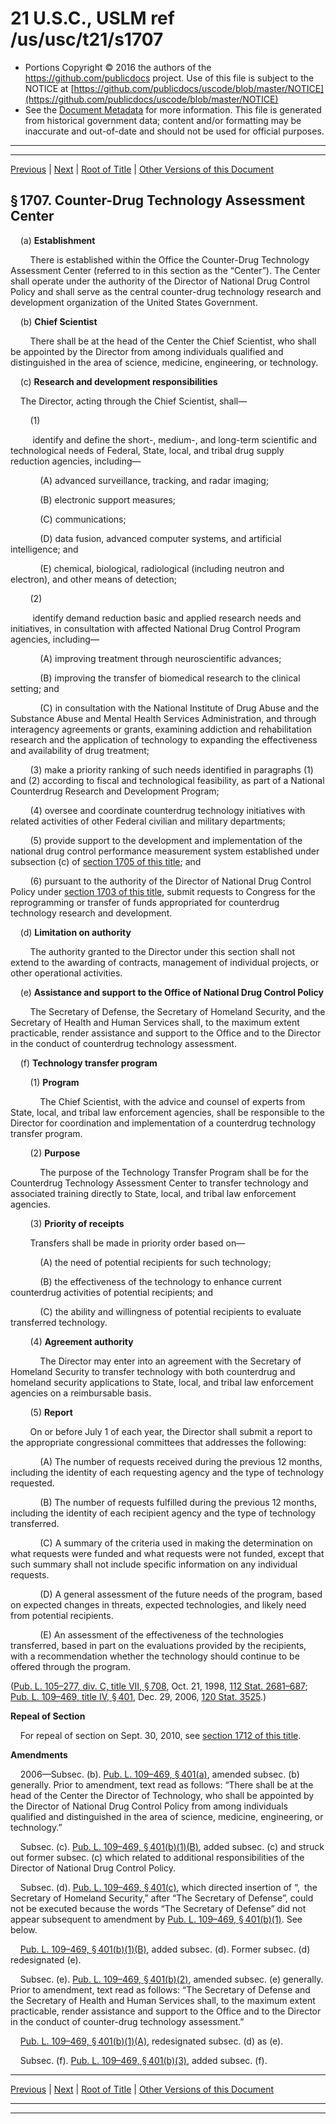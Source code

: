 ---
---

# 21 U.S.C., USLM ref /us/usc/t21/s1707

* Portions Copyright © 2016 the authors of the https://github.com/publicdocs project.
  Use of this file is subject to the NOTICE at [https://github.com/publicdocs/uscode/blob/master/NOTICE](https://github.com/publicdocs/uscode/blob/master/NOTICE)
* See the [Document Metadata](././../../../..//README.md) for more information.
  This file is generated from historical government data; content and/or formatting may be inaccurate and out-of-date and should not be used for official purposes.

----------
----------

[Previous](./../../../..//us/usc/t21/ch22/m__us_usc_t21_s1706.md) | [Next](./../../../..//us/usc/t21/ch22/m__us_usc_t21_s1708.md) | [Root of Title](./../../../../) | [Other Versions of this Document](https://publicdocs.github.io/go/links?ns=uslm&ref=%2Fus%2Fusc%2Ft21%2Fs1707)

## § 1707. Counter-Drug Technology Assessment Center

    (a) __Establishment__ 

        There is established within the Office the Counter-Drug Technology Assessment Center (referred to in this section as the “Center”). The Center shall operate under the authority of the Director of National Drug Control Policy and shall serve as the central counter-drug technology research and development organization of the United States Government.

    (b) __Chief Scientist__ 

        There shall be at the head of the Center the Chief Scientist, who shall be appointed by the Director from among individuals qualified and distinguished in the area of science, medicine, engineering, or technology.

    (c) __Research and development responsibilities__ 

    The Director, acting through the Chief Scientist, shall—

        (1)

         identify and define the short-, medium-, and long-term scientific and technological needs of Federal, State, local, and tribal drug supply reduction agencies, including—

            (A) advanced surveillance, tracking, and radar imaging;

            (B) electronic support measures;

            (C) communications;

            (D) data fusion, advanced computer systems, and artificial intelligence; and

            (E) chemical, biological, radiological (including neutron and electron), and other means of detection;

        (2)

         identify demand reduction basic and applied research needs and initiatives, in consultation with affected National Drug Control Program agencies, including—

            (A) improving treatment through neuroscientific advances;

            (B) improving the transfer of biomedical research to the clinical setting; and

            (C) in consultation with the National Institute of Drug Abuse and the Substance Abuse and Mental Health Services Administration, and through interagency agreements or grants, examining addiction and rehabilitation research and the application of technology to expanding the effectiveness and availability of drug treatment;

        (3) make a priority ranking of such needs identified in paragraphs (1) and (2) according to fiscal and technological feasibility, as part of a National Counterdrug Research and Development Program;

        (4) oversee and coordinate counterdrug technology initiatives with related activities of other Federal civilian and military departments;

        (5) provide support to the development and implementation of the national drug control performance measurement system established under subsection (c) of [section 1705 of this title][/us/usc/t21/s1705]; and

        (6) pursuant to the authority of the Director of National Drug Control Policy under [section 1703 of this title][/us/usc/t21/s1703], submit requests to Congress for the reprogramming or transfer of funds appropriated for counterdrug technology research and development.

    (d) __Limitation on authority__ 

        The authority granted to the Director under this section shall not extend to the awarding of contracts, management of individual projects, or other operational activities.

    (e) __Assistance and support to the Office of National Drug Control Policy__ 

        The Secretary of Defense, the Secretary of Homeland Security, and the Secretary of Health and Human Services shall, to the maximum extent practicable, render assistance and support to the Office and to the Director in the conduct of counterdrug technology assessment.

    (f) __Technology transfer program__ 

        (1) __Program__ 

            The Chief Scientist, with the advice and counsel of experts from State, local, and tribal law enforcement agencies, shall be responsible to the Director for coordination and implementation of a counterdrug technology transfer program.

        (2) __Purpose__ 

            The purpose of the Technology Transfer Program shall be for the Counterdrug Technology Assessment Center to transfer technology and associated training directly to State, local, and tribal law enforcement agencies.

        (3) __Priority of receipts__ 

        Transfers shall be made in priority order based on—

            (A) the need of potential recipients for such technology;

            (B) the effectiveness of the technology to enhance current counterdrug activities of potential recipients; and

            (C) the ability and willingness of potential recipients to evaluate transferred technology.

        (4) __Agreement authority__ 

            The Director may enter into an agreement with the Secretary of Homeland Security to transfer technology with both counterdrug and homeland security applications to State, local, and tribal law enforcement agencies on a reimbursable basis.

        (5) __Report__ 

        On or before July 1 of each year, the Director shall submit a report to the appropriate congressional committees that addresses the following:

            (A) The number of requests received during the previous 12 months, including the identity of each requesting agency and the type of technology requested.

            (B) The number of requests fulfilled during the previous 12 months, including the identity of each recipient agency and the type of technology transferred.

            (C) A summary of the criteria used in making the determination on what requests were funded and what requests were not funded, except that such summary shall not include specific information on any individual requests.

            (D) A general assessment of the future needs of the program, based on expected changes in threats, expected technologies, and likely need from potential recipients.

            (E) An assessment of the effectiveness of the technologies transferred, based in part on the evaluations provided by the recipients, with a recommendation whether the technology should continue to be offered through the program.

([Pub. L. 105–277, div. C, title VII, § 708][/us/pl/105/277/s708], Oct. 21, 1998, [112 Stat. 2681–687][/us/stat/112/2681-687]; [Pub. L. 109–469, title IV, § 401][/us/pl/109/469/s401], Dec. 29, 2006, [120 Stat. 3525][/us/stat/120/3525].)

 __Repeal of Section__ 

    For repeal of section on Sept. 30, 2010, see [section 1712 of this title][/us/usc/t21/s1712].

 __Amendments__ 

    2006—Subsec. (b). [Pub. L. 109–469, § 401(a)][/us/pl/109/469/s401/a], amended subsec. (b) generally. Prior to amendment, text read as follows: “There shall be at the head of the Center the Director of Technology, who shall be appointed by the Director of National Drug Control Policy from among individuals qualified and distinguished in the area of science, medicine, engineering, or technology.”

    Subsec. (c). [Pub. L. 109–469, § 401(b)(1)(B)][/us/pl/109/469/s401/b/1/B], added subsec. (c) and struck out former subsec. (c) which related to additional responsibilities of the Director of National Drug Control Policy.

    Subsec. (d). [Pub. L. 109–469, § 401(c)][/us/pl/109/469/s401/c], which directed insertion of “, the Secretary of Homeland Security,” after “The Secretary of Defense”, could not be executed because the words “The Secretary of Defense” did not appear subsequent to amendment by [Pub. L. 109–469, § 401(b)(1)][/us/pl/109/469/s401/b/1]. See below.

    [Pub. L. 109–469, § 401(b)(1)(B)][/us/pl/109/469/s401/b/1/B], added subsec. (d). Former subsec. (d) redesignated (e).

    Subsec. (e). [Pub. L. 109–469, § 401(b)(2)][/us/pl/109/469/s401/b/2], amended subsec. (e) generally. Prior to amendment, text read as follows: “The Secretary of Defense and the Secretary of Health and Human Services shall, to the maximum extent practicable, render assistance and support to the Office and to the Director in the conduct of counter-drug technology assessment.”

    [Pub. L. 109–469, § 401(b)(1)(A)][/us/pl/109/469/s401/b/1/A], redesignated subsec. (d) as (e).

    Subsec. (f). [Pub. L. 109–469, § 401(b)(3)][/us/pl/109/469/s401/b/3], added subsec. (f).

----------

[Previous](./../../../..//us/usc/t21/ch22/m__us_usc_t21_s1706.md) | [Next](./../../../..//us/usc/t21/ch22/m__us_usc_t21_s1708.md) | [Root of Title](./../../../../) | [Other Versions of this Document](https://publicdocs.github.io/go/links?ns=uslm&ref=%2Fus%2Fusc%2Ft21%2Fs1707)

----------
----------

[/us/usc/t21/s1705]: https://publicdocs.github.io/go/links?ns=uslm&ref=%2Fus%2Fusc%2Ft21%2Fs1705
[/us/usc/t21/s1703]: https://publicdocs.github.io/go/links?ns=uslm&ref=%2Fus%2Fusc%2Ft21%2Fs1703
[/us/pl/105/277/s708]: https://publicdocs.github.io/go/links?ns=uslm&ref=%2Fus%2Fpl%2F105%2F277%2Fs708
[/us/stat/112/2681-687]: https://publicdocs.github.io/go/links?ns=uslm&ref=%2Fus%2Fstat%2F112%2F2681-687
[/us/pl/109/469/s401]: https://publicdocs.github.io/go/links?ns=uslm&ref=%2Fus%2Fpl%2F109%2F469%2Fs401
[/us/stat/120/3525]: https://publicdocs.github.io/go/links?ns=uslm&ref=%2Fus%2Fstat%2F120%2F3525
[/us/usc/t21/s1712]: https://publicdocs.github.io/go/links?ns=uslm&ref=%2Fus%2Fusc%2Ft21%2Fs1712
[/us/pl/109/469/s401/a]: https://publicdocs.github.io/go/links?ns=uslm&ref=%2Fus%2Fpl%2F109%2F469%2Fs401%2Fa
[/us/pl/109/469/s401/b/1/B]: https://publicdocs.github.io/go/links?ns=uslm&ref=%2Fus%2Fpl%2F109%2F469%2Fs401%2Fb%2F1%2FB
[/us/pl/109/469/s401/c]: https://publicdocs.github.io/go/links?ns=uslm&ref=%2Fus%2Fpl%2F109%2F469%2Fs401%2Fc
[/us/pl/109/469/s401/b/1]: https://publicdocs.github.io/go/links?ns=uslm&ref=%2Fus%2Fpl%2F109%2F469%2Fs401%2Fb%2F1
[/us/pl/109/469/s401/b/1/B]: https://publicdocs.github.io/go/links?ns=uslm&ref=%2Fus%2Fpl%2F109%2F469%2Fs401%2Fb%2F1%2FB
[/us/pl/109/469/s401/b/2]: https://publicdocs.github.io/go/links?ns=uslm&ref=%2Fus%2Fpl%2F109%2F469%2Fs401%2Fb%2F2
[/us/pl/109/469/s401/b/1/A]: https://publicdocs.github.io/go/links?ns=uslm&ref=%2Fus%2Fpl%2F109%2F469%2Fs401%2Fb%2F1%2FA
[/us/pl/109/469/s401/b/3]: https://publicdocs.github.io/go/links?ns=uslm&ref=%2Fus%2Fpl%2F109%2F469%2Fs401%2Fb%2F3


